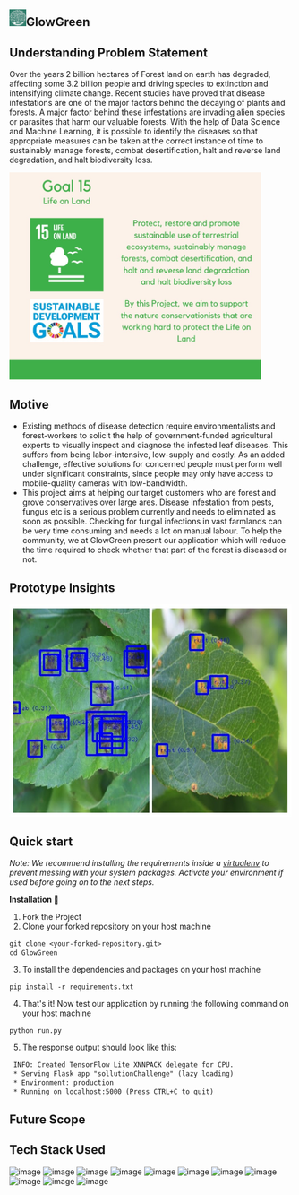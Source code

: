 ## <img src="READMEassets/gglogo3.png" alt="GlowGreenlogo" width="30"/>GlowGreen 

## Understanding Problem Statement

Over the years 2 billion hectares of Forest land on earth has degraded, affecting some 3.2 billion people and driving species to extinction and intensifying climate change. Recent studies have proved that disease infestations are one of the major factors behind the decaying of plants and forests. A major factor behind these infestations are invading alien species or parasites that harm our valuable forests. With the help of Data Science and Machine Learning, it is possible to identify the diseases so that appropriate measures can be taken at the correct instance of time to sustainably manage forests, combat desertification, halt and reverse land degradation, and halt biodiversity loss.

<img src="READMEassets/goal15.jpeg" alt="goal" width="450"/>

## Motive

- Existing methods of disease detection require environmentalists and forest-workers to solicit the help of government-funded agricultural experts to visually inspect and diagnose the infested leaf diseases. This suffers from being labor-intensive, low-supply and costly. As an added challenge, effective solutions for concerned people must perform well under significant constraints, since people may only have access to mobile-quality cameras with low-bandwidth.
- This project aims at helping our target customers who are forest and grove conservatives over large ares. Disease infestation from pests, fungus etc is a serious problem currently and needs to eliminated as soon as possible. Checking for fungal infections in vast farmlands can be very time consuming and needs a lot on manual labour. To help the community, we at GlowGreen present our application which will reduce the time required to check whether that part of the forest is diseased or not.


## Prototype Insights
![image](READMEassets/collage.jpeg)

## Quick start
*Note:
We recommend installing the requirements inside a [virtualenv](https://virtualenv.pypa.io/en/stable/) to prevent
messing with your system packages. Activate your environment if used before going on to the next steps.*

**Installation 🚀**
1. Fork the Project
2. Clone your forked repository on your host machine  
```(bash)
git clone <your-forked-repository.git>
cd GlowGreen
```
3. To install the dependencies and packages on your host machine
```(python)
pip install -r requirements.txt
```
4. That's it! Now test our application by running the following command on your host machine
```(python)
python run.py
```
5. The response output should look like this:
```
 INFO: Created TensorFlow Lite XNNPACK delegate for CPU.
 * Serving Flask app "sollutionChallenge" (lazy loading)
 * Environment: production
 * Running on localhost:5000 (Press CTRL+C to quit)
 ```

## Future Scope

## Tech Stack Used

![image](https://img.shields.io/badge/Python-3776AB?style=for-the-badge&logo=python&logoColor=white)
![image](https://img.shields.io/badge/Numpy-013243?style=for-the-badge&logo=numpy&logoColor=white)
![image](https://img.shields.io/badge/Pandas-130654?style=for-the-badge&logo=pandas&logoColor=white)
![image](https://img.shields.io/badge/Tensorflow-FF7100?style=for-the-badge&logo=tensorflow&logoColor=white)
![image](https://img.shields.io/badge/Keras-D00000?style=for-the-badge&logo=keras&logoColor=white)
![image](https://img.shields.io/badge/Tensorflow_Lite-FF7100?style=for-the-badge&logo=tensorflow&logoColor=white)
![image](https://img.shields.io/badge/scikit_learn-F7931E?style=for-the-badge&logo=scikit-learn&logoColor=white)
![image](https://img.shields.io/badge/Streamlit-EA6566?style=for-the-badge&logo=streamlit&logoColor=white)
![image](https://img.shields.io/badge/Flask-000000?style=for-the-badge&logo=flask&logoColor=white)
![image](https://img.shields.io/badge/JavaScript-323330?style=for-the-badge&logo=javascript&logoColor=F7DF1E)
![image](https://img.shields.io/badge/Flutter-2B74D7?style=for-the-badge&logo=flutter&logoColor=FFFFFF)
